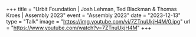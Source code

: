 +++
title = "Urbit Foundation | Josh Lehman, Ted Blackman & Thomas Kroes | Assembly 2023"
event = "Assembly 2023"
date = "2023-12-13"
type = "Talk"
image = "https://img.youtube.com/vi/7ZTnuUkjH4M/0.jpg"
url = "https://www.youtube.com/watch?v=7ZTnuUkjH4M"
+++